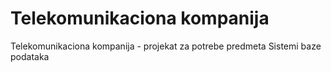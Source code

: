 # Telekomunikaciona kompanija
Telekomunikaciona kompanija - projekat za potrebe predmeta Sistemi baze podataka
